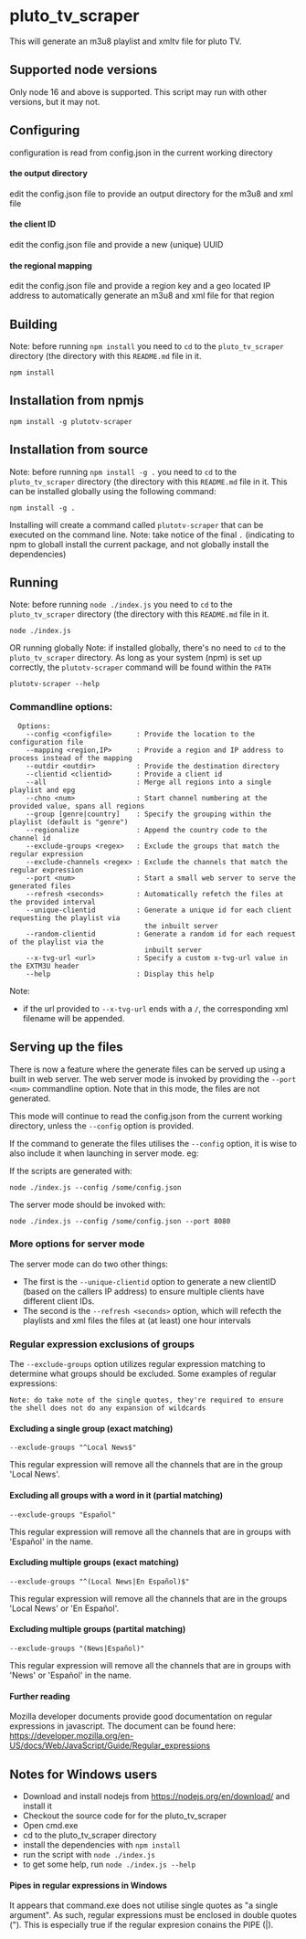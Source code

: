 # pluto_tv_scraper
This will generate an m3u8 playlist and xmltv file for pluto TV.

## Supported node versions
Only node 16 and above is supported. This script may run with other versions, but it may not.

## Configuring
configuration is read from config.json in the current working directory

#### the output directory
edit the config.json file to provide an output directory for the m3u8 and xml file
#### the client ID
edit the config.json file and provide a new (unique) UUID
#### the regional mapping
edit the config.json file and provide a region key and a geo located IP address to automatically generate an m3u8 and xml file for that region

## Building
Note: before running `npm install` you need to `cd` to the `pluto_tv_scraper` directory (the directory with this `README.md` file in it.
```
npm install
```

## Installation from npmjs
```
npm install -g plutotv-scraper
```

## Installation from source
Note: before running `npm install -g .` you need to `cd` to the `pluto_tv_scraper` directory (the directory with this `README.md` file in it.
This can be installed globally using the following command:
```
npm install -g .
```
Installing will create a command called `plutotv-scraper` that can be executed on the command line.
Note: take notice of the final `.` (indicating to npm to globall install the current package, and not globally install the dependencies)

## Running
Note: before running `node ./index.js` you need to `cd` to the `pluto_tv_scraper` directory (the directory with this `README.md` file in it.
```
node ./index.js
```

OR running globally
Note: if installed globally, there's no need to `cd` to the `pluto_tv_scraper` directory. As long as your system (npm) is set up correctly, the `plutotv-scraper` command will be found within the `PATH`
```
plutotv-scraper --help
```
### Commandline options:
```
  Options:
    --config <configfile>      : Provide the location to the configuration file
    --mapping <region,IP>      : Provide a region and IP address to process instead of the mapping
    --outdir <outdir>          : Provide the destination directory
    --clientid <clientid>      : Provide a client id
    --all                      : Merge all regions into a single playlist and epg
    --chno <num>               : Start channel numbering at the provided value, spans all regions
    --group [genre|country]    : Specify the grouping within the playlist (default is "genre")
    --regionalize              : Append the country code to the channel id
    --exclude-groups <regex>   : Exclude the groups that match the regular expression
    --exclude-channels <regex> : Exclude the channels that match the regular expression
    --port <num>               : Start a small web server to serve the generated files
    --refresh <seconds>        : Automatically refetch the files at the provided interval
    --unique-clientid          : Generate a unique id for each client requesting the playlist via
                                 the inbuilt server
    --random-clientid          : Generate a random id for each request of the playlist via the
                                 inbuilt server
    --x-tvg-url <url>          : Specify a custom x-tvg-url value in the EXTM3U header
    --help                     : Display this help
```

Note:
- if the url provided to `--x-tvg-url` ends with a `/`, the corresponding xml filename will be appended.

## Serving up the files
There is now a feature where the generate files can be served up using a built in web server. The web server mode is invoked by providing the `--port <num>` commandline option. Note that in this mode, the files are not generated.

This mode will continue to read the config.json from the current working directory, unless the `--config` option is provided.

If the command to generate the files utilises the `--config` option, it is wise to also include it when launching in server mode. eg:

If the scripts are generated with:
```
node ./index.js --config /some/config.json
```
The server mode should be invoked with:
```
node ./index.js --config /some/config.json --port 8080
```

### More options for server mode
The server mode can do two other things:
- The first is the `--unique-clientid` option to generate a new clientID (based on the callers IP address) to ensure multiple clients have different client IDs.
- The second is the `--refresh <seconds>` option, which will refecth the playlists and xml files the files at (at least) one hour intervals

### Regular expression exclusions of groups
The `--exclude-groups` option utilizes regular expression matching to determine what groups should be excluded. Some examples of regular expressions:

`Note: do take note of the single quotes, they're required to ensure the shell does not do any expansion of wildcards`

#### Excluding a single group (exact matching)
```
--exclude-groups "^Local News$"
```
This regular expression will remove all the channels that are in the group 'Local News'.

#### Excluding all groups with a word in it (partial matching)
```
--exclude-groups "Español"
```
This regular expression will remove all the channels that are in groups with 'Español' in the name.

#### Excluding multiple groups (exact matching)
```
--exclude-groups "^(Local News|En Español)$"
```
This regular expression will remove all the channels that are in the groups 'Local News' or 'En Español'.

#### Excluding multiple groups (partital matching)
```
--exclude-groups "(News|Español)"
```
This regular expression will remove all the channels that are in groups with 'News' or 'Español' in the name.

#### Further reading
Mozilla developer documents provide good documentation on regular expressions in javascript. The document can be found here: https://developer.mozilla.org/en-US/docs/Web/JavaScript/Guide/Regular_expressions

## Notes for Windows users
- Download and install nodejs from https://nodejs.org/en/download/ and install it
- Checkout the source code for for the pluto_tv_scraper
- Open cmd.exe
- cd to the pluto_tv_scraper directory
- install the dependencies with `npm install`
- run the script with `node ./index.js`
- to get some help, run `node ./index.js --help`

#### Pipes in regular expressions in Windows
It appears that command.exe does not utilise single quotes as "a single argument". As such, regular expressions must be enclosed in double quotes ("). This is especially true if the regular expresion conains the PIPE (|).
